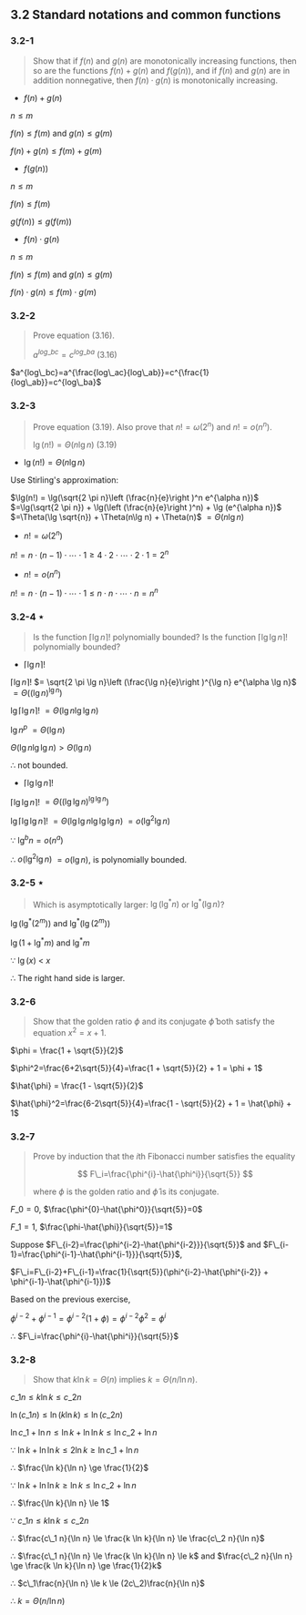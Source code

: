 ## 3.2 Standard notations and common functions


### 3.2-1

> Show that if $f(n)$ and $g(n)$ are monotonically increasing functions, then so are the functions $f(n) + g(n)$ and $f(g(n))$, and if $f(n)$ and $g(n)$ are in addition nonnegative, then $f(n) \cdot g(n)$ is monotonically increasing.

* $f(n) + g(n)$

$n \le m$

$f(n) \le f(m)$ and $g(n) \le g(m)$

$f(n) + g(n) \le f(m) + g(m)$

* $f(g(n))$

$n \le m$

$f(n) \le f(m)$

$g(f(n)) \le g(f(m))$

* $f(n) \cdot g(n)$

$n \le m$

$f(n) \le f(m)$ and $g(n) \le g(m)$

$f(n) \cdot g(n) \le f(m) \cdot g(m)$

### 3.2-2

> Prove equation (3.16).
>
> $a^{log\_bc}=c^{log\_ba}$ (3.16)

$a^{log\_bc}=a^{\frac{log\_ac}{log\_ab}}=c^{\frac{1}{log\_ab}}=c^{log\_ba}$

### 3.2-3

> Prove equation (3.19). Also prove that $n! = \omega(2^n)$ and $n!=o(n^n)$.
>
> $\lg(n!)=\Theta(n \lg n)$ (3.19)

* $\lg(n!)=\Theta(n \lg n)$

Use Stirling's approximation:

$\lg(n!) = \lg(\sqrt{2 \pi n}\left (\frac{n}{e}\right )^n e^{\alpha n})$ $=\lg(\sqrt{2 \pi n}) + \lg(\left (\frac{n}{e}\right )^n) + \lg (e^{\alpha n})$ $=\Theta(\lg \sqrt{n}) + \Theta(n\lg n) + \Theta(n)$ $=\Theta(n\lg n)$

* $n! = \omega(2^n)$

$n!=n \cdot (n-1) \cdot \cdots \cdot 1 \ge 4 \cdot 2 \cdot \cdots \cdot 2 \cdot 1 = 2^n$

* $n!=o(n^n)$

$n!=n \cdot (n-1) \cdot \cdots \cdot 1 \le n \cdot n \cdot \cdots \cdot n = n^n$

### 3.2-4 $\star$

> Is the function $\left \lceil \lg n \right \rceil!$ polynomially bounded? Is the function $\left \lceil \lg \lg n \right \rceil!$ polynomially bounded?

* $\left \lceil \lg n \right \rceil!$

$\left \lceil \lg n \right \rceil!$ $= \sqrt{2 \pi \lg n}\left (\frac{\lg n}{e}\right )^{\lg n} e^{\alpha \lg n}$ $= \Theta((\lg n)^{\lg n})$

$\lg \left \lceil \lg n \right \rceil!$ $= \Theta(\lg n \lg \lg n)$

$\lg n^p$ $=\Theta(\lg n)$

$\Theta(\lg n \lg \lg n) > \Theta(\lg n)$

$\therefore$ not bounded.

* $\left \lceil \lg \lg n \right \rceil!$

$\left \lceil \lg \lg n \right \rceil!$ $= \Theta((\lg\lg n)^{\lg \lg n})$

$\lg \left \lceil \lg \lg n \right \rceil!$ $= \Theta(\lg \lg n \lg \lg \lg n)$ $=o(\lg^2\lg n)$

$\because$ $\lg^bn=o(n^a)$

$\therefore$ $o(\lg^2\lg n)$ $=o(\lg n)$, is polynomially bounded.


### 3.2-5 $\star$

> Which is asymptotically larger: $\lg (\lg^{\ast}n)$ or $\lg^{\ast}(\lg n)$?

$\lg (\lg^{\ast} (2^m))$ and $\lg^{\ast}(\lg (2^m))$

$\lg (1 + \lg^{\ast}m)$ and $\lg^{\ast}m$

$\because$ $\lg (x)$ < $x$

$\therefore$ The right hand side is larger.

### 3.2-6

> Show that the golden ratio $\phi$ and its conjugate $\hat{\phi}$ both satisfy the equation $x^2=x+1$.

$\phi = \frac{1 + \sqrt{5}}{2}$

$\phi^2=\frac{6+2\sqrt{5}}{4}=\frac{1 + \sqrt{5}}{2} + 1 = \phi + 1$

$\hat{\phi} = \frac{1 - \sqrt{5}}{2}$

$\hat{\phi}^2=\frac{6-2\sqrt{5}}{4}=\frac{1 - \sqrt{5}}{2} + 1 = \hat{\phi} + 1$

### 3.2-7

> Prove by induction that the $i$th Fibonacci number satisfies the equality
>
> $$
F\_i=\frac{\phi^{i}-\hat{\phi^i}}{\sqrt{5}}
$$
>
> where $\phi$ is the golden ratio and $\hat{\phi}$ is its conjugate.

$F\_0=0$, $\frac{\phi^{0}-\hat{\phi^0}}{\sqrt{5}}=0$

$F\_1=1$, $\frac{\phi-\hat{\phi}}{\sqrt{5}}=1$

Suppose $F\_{i-2}=\frac{\phi^{i-2}-\hat{\phi^{i-2}}}{\sqrt{5}}$ and $F\_{i-1}=\frac{\phi^{i-1}-\hat{\phi^{i-1}}}{\sqrt{5}}$,

$F\_i=F\_{i-2}+F\_{i-1}=\frac{1}{\sqrt{5}}(\phi^{i-2}-\hat{\phi^{i-2}} + \phi^{i-1}-\hat{\phi^{i-1}})$

Based on the previous exercise,

$\phi^{i-2} + \phi^{i-1} = \phi^{i-2}(1+\phi) = \phi^{i-2}\phi^2 = \phi ^ i$

$\therefore$ $F\_i=\frac{\phi^{i}-\hat{\phi^i}}{\sqrt{5}}$


### 3.2-8

> Show that $k \ln k = \Theta(n)$ implies $k = \Theta(n / \ln n)$.

$c\_1n \le k \ln k \le c\_2n$

$\ln (c\_1n) \le \ln(k \ln k) \le \ln (c\_2n)$

$\ln c\_1 + \ln n \le \ln k + \ln \ln k \le \ln c\_2 + \ln n$

$\because$ $\ln k + \ln \ln k \le 2\ln k \ge \ln c\_1 + \ln n$

$\therefore$ $\frac{\ln k}{\ln n} \ge \frac{1}{2}$

$\because$ $\ln k + \ln \ln k \ge \ln k \le \ln c\_2 + \ln n$

$\therefore$ $\frac{\ln k}{\ln n} \le 1$

$\because$ $c\_1n \le k \ln k \le c\_2n$

$\therefore$ $\frac{c\_1 n}{\ln n} \le \frac{k \ln k}{\ln n} \le \frac{c\_2 n}{\ln n}$

$\therefore$ $\frac{c\_1 n}{\ln n} \le \frac{k \ln k}{\ln n} \le k$ and $\frac{c\_2 n}{\ln n} \ge \frac{k \ln k}{\ln n} \ge \frac{1}{2}k$

$\therefore$ $c\_1\frac{n}{\ln n} \le k \le (2c\_2)\frac{n}{\ln n}$

$\therefore$ $k = \Theta(n / \ln n)$

